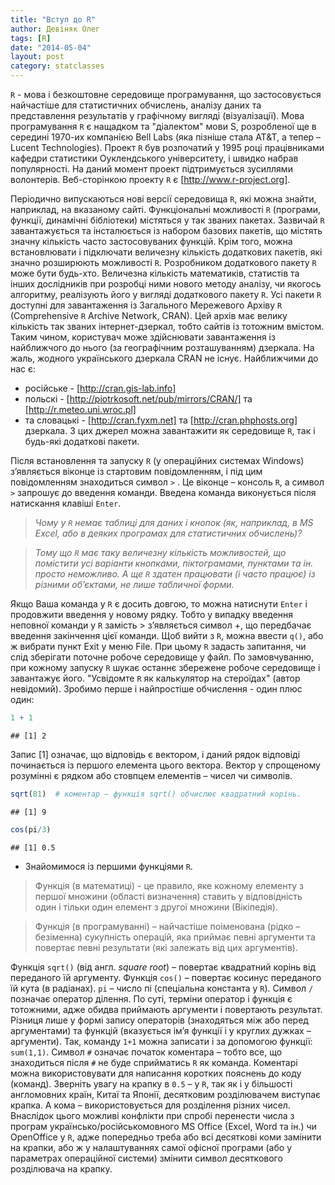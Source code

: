 ```yaml
---
title: "Вступ до R"
author: Девіняк Олег
tags: [R]
date: "2014-05-04"
layout: post
category: statclasses
--- 
```


`R` - мова і безкоштовне середовище програмування, що застосовується найчастіше для статистичних обчислень, аналізу даних та представлення результатів у графічному вигляді (візуалізації). Мова програмування `R` є нащадком та "діалектом" мови S, розробленої ще в середині 1970-их компанією Bell Labs (яка пізніше стала AT&T, а тепер – Lucent Technologies). Проект `R` був розпочатий у 1995 році працівниками кафедри статистики Оуклендського університету, і швидко набрав популярності. На даний момент проект підтримується зусиллями волонтерів. Веб-сторінкою проекту `R` є [http://www.r-project.org].

Періодично випускаються нові версії середовища `R`, які можна знайти, наприклад, на вказаному сайті. Функціональні можливості `R` (програми, функції, динамічні бібліотеки) містяться у так званих пакетах. Зазвичай `R` завантажується та інсталюється із набором базових пакетів, що містять значну кількість часто застосовуваних функцій. Крім того, можна встановлювати і підключати величезну кількість додаткових пакетів, які значно розширюють можливості `R`. Розробником додаткового пакету `R` може бути будь-хто. Величезна кількість математиків, статистів та інших дослідників при розробці ними нового методу аналізу, чи якогось алгоритму, реалізують його у вигляді додаткового пакету `R`. Усі пакети `R` доступні для завантаження із Загального Мережевого Архіву `R` (Comprehensive `R` Archive Network, CRAN). Цей архів має велику кількість так званих інтернет-дзеркал, тобто сайтів із тотожним вмістом. Таким чином, користувач може здійснювати завантаження із найближчого до нього (за географічним розташуванням) дзеркала. На жаль, жодного українського дзеркала CRAN не існує. Найближчими до нас є:
- російське - [http://cran.gis-lab.info]
- польскі - [http://piotrkosoft.net/pub/mirrors/CRAN/] та [http://r.meteo.uni.wroc.pl]
- та словацькі - [http://cran.fyxm.net] та [http://cran.phphosts.org]
дзеркала.
З цих джерел можна завантажити як середовище `R`, так і будь-які додаткові пакети.

Після встановлення та запуску `R` (у операційних системах Windows) з’являється віконце із стартовим повідомленням, і під цим повідомленням знаходиться символ `>` . Це віконце – консоль `R`, а символ `>` запрошує до введення команди. Введена команда виконується після натискання клавіші `Enter`. 

>*Чому у `R` немає таблиці для даних і кнопок (як, наприклад, в MS Excel, або в деяких програмах для статистичних обчислень)?*

>*Тому що `R` має таку величезну кількість можливостей, що помістити усі варіанти кнопками, піктограмами, пунктами та ін. просто неможливо. А ще `R` здатен працювати (і часто працює) із різними об’єктами, не лише табличної форми.*

Якщо Ваша команда у `R` є досить довгою, то можна натиснути `Enter` і продовжити введення у новому рядку. Тобто у випадку  введення неповної команди у `R` замість > з’являється символ +, що передбачає введення закінчення цієї команди. 
Щоб вийти з `R`, можна ввести `q()`, або ж вибрати пункт Exit у меню File. При цьому `R` задасть запитання, чи слід зберігати поточне робоче середовище у файл. По замовчуванню, при кожному запуску `R` шукає останнє збережене робоче середовище і завантажує його.
"Усвідомте `R` як калькулятор на стероїдах" (автор невідомий).
Зробимо перше і найпростіше обчислення - один плюс один:

```r
1 + 1
```

```
## [1] 2
```

Запис \[1\] означає, що відповідь є вектором, і даний рядок відповіді починається із першого елемента цього вектора. Вектор у спрощеному розумінні є рядком або стовпцем елементів – чисел чи символів.

```r
sqrt(81)  # коментар – функція sqrt() обчислює квадратний корінь.
```

```
## [1] 9
```

```r
cos(pi/3)
```

```
## [1] 0.5
```

- Знайомимося із першими функціями `R`.

> Функція (в математиці) - це правило, яке кожному елементу з першої множини (області визначення) ставить у відповідність один і тільки один елемент з другої множини (Вікіпедія).

> Функція (в програмуванні) – найчастіше поіменована (рідко – безіменна) сукупність операцій, яка приймає певні аргументи та повертає певні результати (які залежать від цих аргументів).

Функція `sqrt()` (від англ. *square root*) – повертає квадратний корінь від переданого їй аргументу. Функція `cos()` – повертає косинус переданого їй кута (в радіанах). `pi` – число пі (спеціальна константа у `R`). Символ `/` позначає оператор ділення. 
По суті, терміни оператор і функція є тотожними, адже обидва приймають аргументи і повертають результат. Різниця лише у формі запису операторів (знаходяться між або перед аргументами) та функцій (вказується ім’я функції і у круглих дужках – аргументи). Так, команду `1+1` можна записати і за допомогою функції: `sum(1,1)`.
Символ `#` означає початок коментара – тобто все, що знаходиться після `#` не буде сприйматись `R` як команда. Коментарі можна використовувати для написання коротких пояснень до коду (команд).
Зверніть увагу на крапку в `0.5` – у `R`, так як і у більшості англомовних країн, Китаї та Японії, десятковим розділювачем виступає крапка. А кома – використовується для розділення різних чисел. Внаслідок цього можливі конфлікти при спробі перенести числа з програм українсько/російськомовного MS Office (Excel, Word та ін.) чи OpenOffice у `R`, адже попередньо треба або всі десяткові коми замінити на крапки, або ж у налаштуваннях самої офісної програми (або у параметрах операційної системи) змінити символ десяткового розділювача на крапку.
